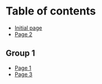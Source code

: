 # Table of contents

* [Initial page](README.md)
* [Page 2](page-2.md)

## Group 1

* [Page 1](group-1/page-1.md)
* [Page 3](group-1/page-3.md)
